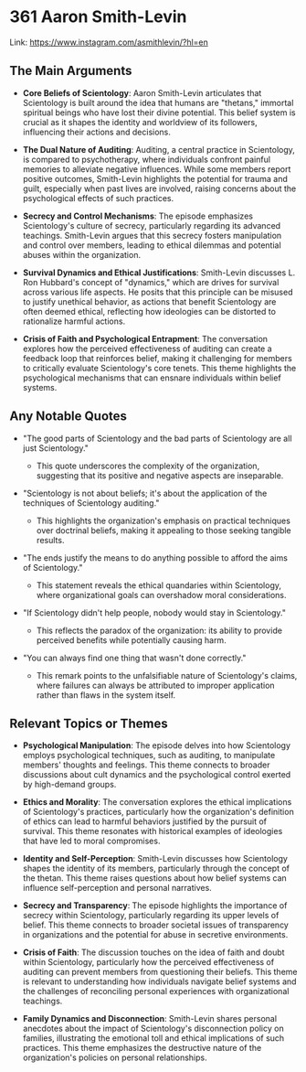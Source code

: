 # 361 Aaron Smith-Levin


Link: https://www.instagram.com/asmithlevin/?hl=en



## The Main Arguments

- **Core Beliefs of Scientology**: Aaron Smith-Levin articulates that Scientology is built around the idea that humans are "thetans," immortal spiritual beings who have lost their divine potential. This belief system is crucial as it shapes the identity and worldview of its followers, influencing their actions and decisions.

- **The Dual Nature of Auditing**: Auditing, a central practice in Scientology, is compared to psychotherapy, where individuals confront painful memories to alleviate negative influences. While some members report positive outcomes, Smith-Levin highlights the potential for trauma and guilt, especially when past lives are involved, raising concerns about the psychological effects of such practices.

- **Secrecy and Control Mechanisms**: The episode emphasizes Scientology's culture of secrecy, particularly regarding its advanced teachings. Smith-Levin argues that this secrecy fosters manipulation and control over members, leading to ethical dilemmas and potential abuses within the organization.

- **Survival Dynamics and Ethical Justifications**: Smith-Levin discusses L. Ron Hubbard's concept of "dynamics," which are drives for survival across various life aspects. He posits that this principle can be misused to justify unethical behavior, as actions that benefit Scientology are often deemed ethical, reflecting how ideologies can be distorted to rationalize harmful actions.

- **Crisis of Faith and Psychological Entrapment**: The conversation explores how the perceived effectiveness of auditing can create a feedback loop that reinforces belief, making it challenging for members to critically evaluate Scientology's core tenets. This theme highlights the psychological mechanisms that can ensnare individuals within belief systems.

## Any Notable Quotes

- "The good parts of Scientology and the bad parts of Scientology are all just Scientology."
  - This quote underscores the complexity of the organization, suggesting that its positive and negative aspects are inseparable.

- "Scientology is not about beliefs; it's about the application of the techniques of Scientology auditing."
  - This highlights the organization's emphasis on practical techniques over doctrinal beliefs, making it appealing to those seeking tangible results.

- "The ends justify the means to do anything possible to afford the aims of Scientology."
  - This statement reveals the ethical quandaries within Scientology, where organizational goals can overshadow moral considerations.

- "If Scientology didn't help people, nobody would stay in Scientology."
  - This reflects the paradox of the organization: its ability to provide perceived benefits while potentially causing harm.

- "You can always find one thing that wasn't done correctly."
  - This remark points to the unfalsifiable nature of Scientology's claims, where failures can always be attributed to improper application rather than flaws in the system itself.

## Relevant Topics or Themes

- **Psychological Manipulation**: The episode delves into how Scientology employs psychological techniques, such as auditing, to manipulate members' thoughts and feelings. This theme connects to broader discussions about cult dynamics and the psychological control exerted by high-demand groups.

- **Ethics and Morality**: The conversation explores the ethical implications of Scientology's practices, particularly how the organization's definition of ethics can lead to harmful behaviors justified by the pursuit of survival. This theme resonates with historical examples of ideologies that have led to moral compromises.

- **Identity and Self-Perception**: Smith-Levin discusses how Scientology shapes the identity of its members, particularly through the concept of the thetan. This theme raises questions about how belief systems can influence self-perception and personal narratives.

- **Secrecy and Transparency**: The episode highlights the importance of secrecy within Scientology, particularly regarding its upper levels of belief. This theme connects to broader societal issues of transparency in organizations and the potential for abuse in secretive environments.

- **Crisis of Faith**: The discussion touches on the idea of faith and doubt within Scientology, particularly how the perceived effectiveness of auditing can prevent members from questioning their beliefs. This theme is relevant to understanding how individuals navigate belief systems and the challenges of reconciling personal experiences with organizational teachings.

- **Family Dynamics and Disconnection**: Smith-Levin shares personal anecdotes about the impact of Scientology's disconnection policy on families, illustrating the emotional toll and ethical implications of such practices. This theme emphasizes the destructive nature of the organization's policies on personal relationships.
